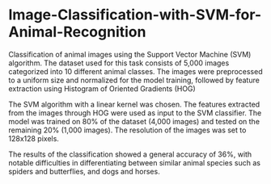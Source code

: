 # Image-Classification-with-SVM-for-Animal-Recognition

Classification of animal images using the Support Vector Machine (SVM) algorithm. The dataset used for this task consists of 5,000 images categorized into 10 different animal classes. The images were preprocessed to a uniform size and normalized for the model training, followed by feature extraction using Histogram of Oriented Gradients (HOG)

The SVM algorithm with a linear kernel was chosen. The features extracted from the images through HOG were used as input to the SVM classifier. The model was trained on 80% of the dataset (4,000 images) and tested on the remaining 20% (1,000 images). The resolution of the images was set to 128x128 pixels.

The results of the classification showed a general accuracy of 36%, with notable difficulties in differentiating between similar animal species such as spiders and butterflies, and dogs and horses. 


